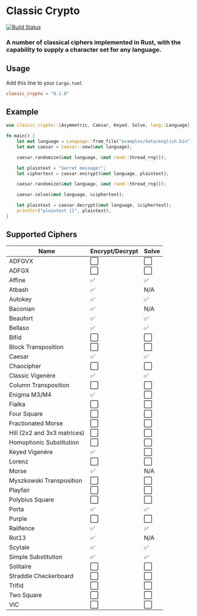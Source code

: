 # Classic Crypto
[![Build Status](https://github.com/upsidedown8/classic_crypto/actions/workflows/rust.yml/badge.svg)](https://github.com/upsidedown8/classic_crypto/actions/workflows/rust.yml/)

### A number of classical ciphers implemented in Rust, with the capability to supply a character set for any language. 

## Usage

Add this line to your `Cargo.toml`

```toml
classic_crypto = "0.1.0"
```

## Example

```rust
use classic_crypto::{Asymmetric, Caesar, Keyed, Solve, lang::Language};

fn main() {
    let mut language = Language::from_file("examples/data/english.bin").unwrap();
    let mut caesar = Caesar::new(&mut language);

    caesar.randomize(&mut language, &mut rand::thread_rng());

    let plaintext = "Secret message!";
    let ciphertext = caesar.encrypt(&mut language, plaintext);

    caesar.randomize(&mut language, &mut rand::thread_rng());

    caesar.solve(&mut language, &ciphertext);

    let plaintext = caesar.decrypt(&mut language, &ciphertext);
    println!("plaintext {}", plaintext);
}
```

## Supported Ciphers

|      Name                         | Encrypt/Decrypt | Solve |
| --------------------------------- | --------------- | ----- |
| ADFGVX                            | ⬜️              | ⬜️   |
| ADFGX                             | ⬜️              | ⬜️   |
| Affine                            | ✅              | ✅   |
| Atbash                            | ✅              | N/A  |
| Autokey                           | ✅              | ✅   |
| Baconian                          | ✅              | N/A  |
| Beaufort                          | ✅              | ✅   |
| Bellaso                           | ✅              | ✅   |
| Bifid                             | ⬜️              | ⬜️   |
| Block Transposition               | ⬜️              | ⬜️   |
| Caesar                            | ✅              | ✅   |
| Chaocipher                        | ⬜️              | ⬜️   |
| Classic Vigenère                  | ✅              | ✅   |
| Column Transposition              | ⬜️              | ⬜️   |
| Enigma M3/M4                      | ✅              | ⬜️   |
| Fialka                            | ⬜️              | ⬜️   |
| Four Square                       | ⬜️              | ⬜️   |
| Fractionated Morse                | ⬜️              | ⬜️   |
| Hill (2x2 and 3x3 matrices)       | ⬜️              | ⬜️   |
| Homophonic Substitution           | ⬜️              | ⬜️   |
| Keyed Vigenère                    | ✅              | ⬜️   |
| Lorenz                            | ⬜️              | ⬜️   |
| Morse                             | ✅              | N/A  |
| Myszkowski Transposition          | ⬜️              | ⬜️   |
| Playfair                          | ⬜️              | ⬜️   |
| Polybius Square                   | ⬜️              | ⬜️   |
| Porta                             | ✅              | ✅   |
| Purple                            | ⬜️              | ⬜️   |
| Railfence                         | ✅              | ✅   |
| Rot13                             | ✅              | N/A  |
| Scytale                           | ✅              | ✅   |
| Simple Substitution               | ✅              | ✅   |
| Solitaire                         | ⬜️              | ⬜️   |
| Straddle Checkerboard             | ⬜️              | ⬜️   |
| Trifid                            | ⬜️              | ⬜️   |
| Two Square                        | ⬜️              | ⬜️   |
| VIC                               | ⬜️              | ⬜️   |

